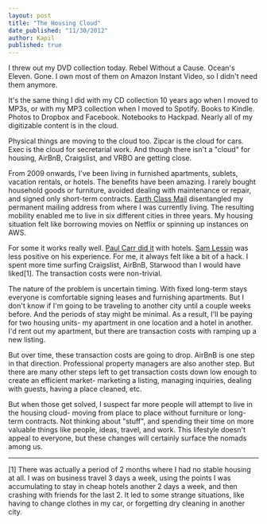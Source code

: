 ```yaml
---
layout: post
title: "The Housing Cloud"
date_published: "11/30/2012" 
author: Kapil
published: true
---
```


I threw out my DVD collection today. Rebel Without a Cause. Ocean's Eleven. Gone. I own most of them on Amazon Instant Video, so I didn't need them anymore.

It's the same thing I did with my CD collection 10 years ago when I moved to MP3s, or with my MP3 collection when I moved to Spotify. Books to Kindle. Photos to Dropbox and Facebook. Notebooks to Hackpad. Nearly all of my digitizable content is in the cloud.

Physical things are moving to the cloud too. Zipcar is the cloud for cars. Exec is the cloud for secretarial work. And though there isn't a "cloud" for housing, AirBnB, Craigslist, and VRBO are getting close.

From 2009 onwards, I've been living in furnished apartments, sublets, vacation rentals, or hotels. The benefits have been amazing. I rarely bought household goods or furniture, avoided dealing with maintenance or repair, and signed only short-term contracts. [Earth Class Mail](http://www.earthclassmail.com) disentangled my permanent mailing address from where I was currently living. The resulting mobility enabled me to live in six different cities in three years. My housing situation felt like borrowing movies on Netflix or spinning up instances on AWS. 

For some it works really well. [Paul Carr did it](http://www.http://www.amazon.com/The-Upgrade-Cautionary-Reservations-ebook/dp/B005CI2IUA) with hotels. [Sam Lessin](http://www.youtube.com/watch?v=9XOf-GUMCXk) was less positive on his experience. For me, it always felt like a bit of a hack. I spent more time surfing Craigslist, AirBnB, Starwood than I would have liked\[1\]. The transaction costs were non-trivial.

The nature of the problem is uncertain timing. With fixed long-term stays everyone is comfortable signing leases and furnishing apartments. But I don't know if I'm going to be traveling to another city until a couple weeks before. And the periods of stay might be minimal. As a result, I'll be paying for two housing units- my apartment in one location and a hotel in another. I'd rent out my apartment, but there are transaction costs with ramping up a new listing.

But over time, these transaction costs are going to drop. AirBnB is one step in that direction. Professional property managers are also another step. But there are many other steps left to get transaction costs down low enough to create an efficient market- marketing a listing, managing inquiries, dealing with guests, having a place cleaned, etc.

But when those get solved, I suspect far more people will attempt to live in the housing cloud- moving from place to place without furniture or long-term contracts. Not thinking about "stuff", and spending their time on more valuable things like people, ideas, travel, and work. This lifestyle doesn't appeal to everyone, but these changes will certainly surface the nomads among us.

---

\[1\] There was actually a period of 2 months where I had no stable housing at all. I was on business travel 3 days a week, using the points I was accumulating to stay in cheap hotels another 2 days a week, and then crashing with friends for the last 2. It led to some strange situations, like having to change clothes in my car, or forgetting dry cleaning in another city.